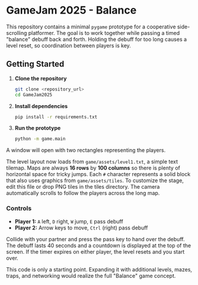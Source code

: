 # GameJam 2025 - Balance

This repository contains a minimal `pygame` prototype for a cooperative
side-scrolling platformer. The goal is to work together while passing a timed
"balance" debuff back and forth. Holding the debuff for too long causes a level
reset, so coordination between players is key.

## Getting Started

1. **Clone the repository**
   ```bash
   git clone <repository_url>
   cd GameJam2025
   ```
2. **Install dependencies**
   ```bash
   pip install -r requirements.txt
   ```
3. **Run the prototype**
   ```bash
   python -m game.main
   ```

A window will open with two rectangles representing the players.

The level layout now loads from `game/assets/level1.txt`, a simple text
tilemap. Maps are always **16 rows** by **100 columns** so there is plenty of
horizontal space for tricky jumps. Each `#` character represents a solid block
that also uses graphics from `game/assets/tiles`. To customize the stage, edit
this file or drop PNG tiles in the tiles directory.
The camera automatically scrolls to follow the players across the long map.

### Controls
- **Player 1:** `A` left, `D` right, `W` jump, `E` pass debuff
- **Player 2:** Arrow keys to move, `Ctrl` (right) pass debuff

Collide with your partner and press the pass key to hand over the debuff.
The debuff lasts 40 seconds and a countdown is displayed at the top of the
screen. If the timer expires on either player, the level resets and you start
over.

This code is only a starting point. Expanding it with additional levels,
mazes, traps, and networking would realize the full "Balance" game concept.

